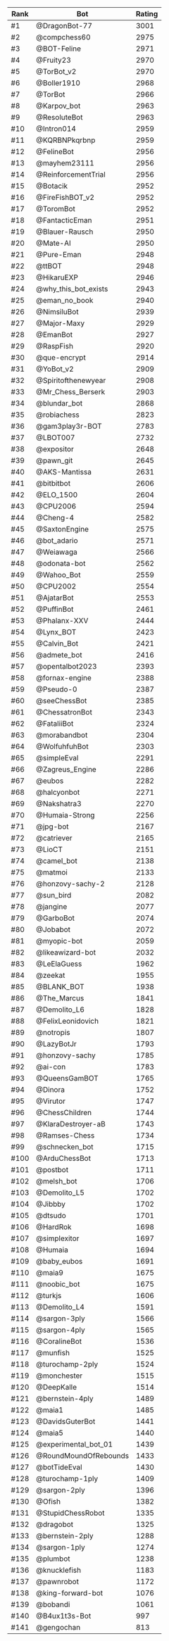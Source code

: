 Rank|Bot|Rating
---|---|---
#1|@DragonBot-77|3001
#2|@compchess60|2975
#3|@BOT-Feline|2971
#4|@Fruity23|2970
#5|@TorBot_v2|2970
#6|@Boller1910|2968
#7|@TorBot|2966
#8|@Karpov_bot|2963
#9|@ResoluteBot|2963
#10|@Intron014|2959
#11|@KQRBNPkqrbnp|2959
#12|@FelineBot|2956
#13|@mayhem23111|2956
#14|@ReinforcementTrial|2956
#15|@Botacik|2952
#16|@FireFishBOT_v2|2952
#17|@ToromBot|2952
#18|@FantacticEman|2951
#19|@Blauer-Rausch|2950
#20|@Mate-AI|2950
#21|@Pure-Eman|2948
#22|@ttBOT|2948
#23|@HikaruEXP|2946
#24|@why_this_bot_exists|2943
#25|@eman_no_book|2940
#26|@NimsiluBot|2939
#27|@Major-Maxy|2929
#28|@EmanBot|2927
#29|@RaspFish|2920
#30|@que-encrypt|2914
#31|@YoBot_v2|2909
#32|@Spiritofthenewyear|2908
#33|@Mr_Chess_Berserk|2903
#34|@blundar_bot|2868
#35|@robiachess|2823
#36|@gam3play3r-BOT|2783
#37|@LBOT007|2732
#38|@expositor|2648
#39|@pawn_git|2645
#40|@AKS-Mantissa|2631
#41|@bitbitbot|2606
#42|@ELO_1500|2604
#43|@CPU2006|2594
#44|@Cheng-4|2582
#45|@SaxtonEngine|2575
#46|@bot_adario|2571
#47|@Weiawaga|2566
#48|@odonata-bot|2562
#49|@Wahoo_Bot|2559
#50|@CPU2002|2554
#51|@AjatarBot|2553
#52|@PuffinBot|2461
#53|@Phalanx-XXV|2444
#54|@Lynx_BOT|2423
#55|@Calvin_Bot|2421
#56|@admete_bot|2416
#57|@opentalbot2023|2393
#58|@fornax-engine|2388
#59|@Pseudo-0|2387
#60|@seeChessBot|2385
#61|@ChessatronBot|2343
#62|@FataliiBot|2324
#63|@morabandbot|2304
#64|@WolfuhfuhBot|2303
#65|@simpleEval|2291
#66|@Zagreus_Engine|2286
#67|@eubos|2282
#68|@halcyonbot|2271
#69|@Nakshatra3|2270
#70|@Humaia-Strong|2256
#71|@jpg-bot|2167
#72|@catriever|2165
#73|@LioCT|2151
#74|@camel_bot|2138
#75|@matmoi|2133
#76|@honzovy-sachy-2|2128
#77|@sun_bird|2082
#78|@jangine|2077
#79|@GarboBot|2074
#80|@Jobabot|2072
#81|@myopic-bot|2059
#82|@likeawizard-bot|2032
#83|@LeElaGuess|1962
#84|@zeekat|1955
#85|@BLANK_BOT|1938
#86|@The_Marcus|1841
#87|@Demolito_L6|1828
#88|@FelixLeonidovich|1821
#89|@notropis|1807
#90|@LazyBotJr|1793
#91|@honzovy-sachy|1785
#92|@ai-con|1783
#93|@QueensGamBOT|1765
#94|@Dinora|1752
#95|@Virutor|1747
#96|@ChessChildren|1744
#97|@KlaraDestroyer-aB|1743
#98|@Ramses-Chess|1734
#99|@schnecken_bot|1715
#100|@ArduChessBot|1713
#101|@postbot|1711
#102|@melsh_bot|1706
#103|@Demolito_L5|1702
#104|@Jibbby|1702
#105|@dtsudo|1701
#106|@HardRok|1698
#107|@simplexitor|1697
#108|@Humaia|1694
#109|@baby_eubos|1691
#110|@maia9|1675
#111|@noobic_bot|1675
#112|@turkjs|1606
#113|@Demolito_L4|1591
#114|@sargon-3ply|1566
#115|@sargon-4ply|1565
#116|@CoralineBot|1536
#117|@munfish|1525
#118|@turochamp-2ply|1524
#119|@monchester|1515
#120|@DeepKalle|1514
#121|@bernstein-4ply|1489
#122|@maia1|1485
#123|@DavidsGuterBot|1441
#124|@maia5|1440
#125|@experimental_bot_01|1439
#126|@RoundMoundOfRebounds|1433
#127|@botTideEval|1430
#128|@turochamp-1ply|1409
#129|@sargon-2ply|1396
#130|@Ofish|1382
#131|@StupidChessRobot|1335
#132|@dragobot|1325
#133|@bernstein-2ply|1288
#134|@sargon-1ply|1274
#135|@plumbot|1238
#136|@knucklefish|1183
#137|@pawnrobot|1172
#138|@king-forward-bot|1076
#139|@bobandi|1061
#140|@B4ux1t3s-Bot|997
#141|@gengochan|813
